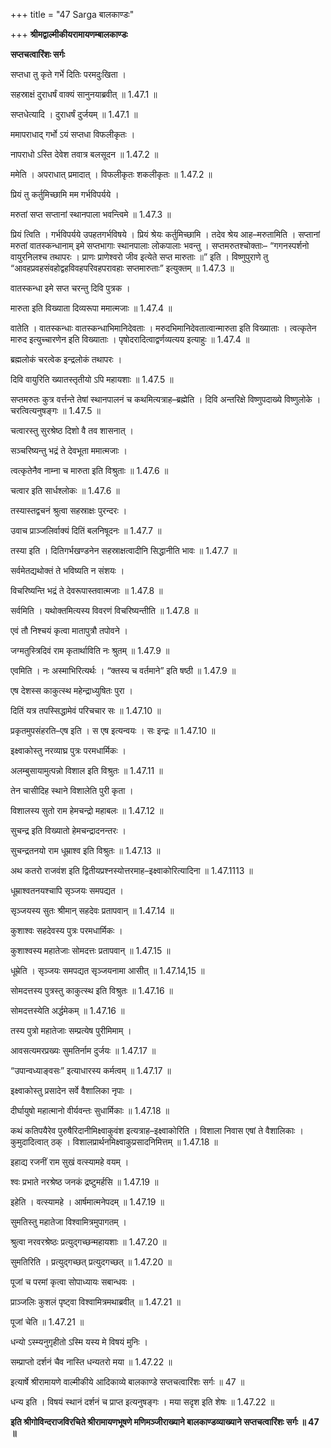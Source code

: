 +++
title = "47 Sarga बालकाण्डः"

+++
**श्रीमद्वाल्मीकीयरामायणम्बालकाण्डः**

**सप्तचत्वारिंशः सर्गः**

सप्तधा तु कृते गर्भे दितिः परमदुःखिता ।

सहस्राक्षं दुराधर्षं वाक्यं सानुनयाब्रवीत् ॥ 1.47.1 ॥

सप्तधेत्यादि । दुराधर्षं दुर्जयम् ॥ 1.47.1 ॥

ममापराधाद् गर्भो ऽयं सप्तधा विफलीकृतः ।

नापराधो ऽस्ति देवेश तवात्र बलसूदन ॥ 1.47.2 ॥

ममेति । अपराधात् प्रमादात् । विफलीकृतः शकलीकृतः ॥ 1.47.2 ॥

प्रियं तु कर्तुमिच्छामि मम गर्भविपर्यये ।

मरुतां सप्त सप्तानां स्थानपाला भवन्त्विमे ॥ 1.47.3 ॥

प्रियं त्विति । गर्भविपर्यये उपहतगर्भविषये । प्रियं श्रेयः कर्तुमिच्छामि । तदेव श्रेय आह–मरुतामिति । सप्तानां मरुतां वातस्कन्धानाम् इमे सप्तभागाः स्थानपालाः लोकपालाः भवन्तु । सप्तमरुतश्चोक्ताः– “गगनस्पर्शनो वायुरनिलश्च तथापरः । प्राणः प्राणेश्वरो जीव इत्येते सप्त मारुताः ॥” इति । विष्णुपुराणे तु “आवहप्रवहसंवहोद्वहविवहपरिवहपरावहाः सप्तमारुताः” इत्युक्तम् ॥ 1.47.3 ॥

वातस्कन्धा इमे सप्त चरन्तु दिवि पुत्रक ।

मारुता इति विख्याता दिव्यरूपा ममात्मजाः ॥ 1.47.4 ॥

वातेति । वातस्कन्धाः वातस्कन्धाभिमानिदेवताः । मरुदभिमानिदेवतात्वान्मारुता इति विख्याताः । त्वत्कृतेन मारुद इत्युच्चारणेन इति विख्याताः । पृषोदरादित्वाद्वर्णव्यत्यय इत्याहुः ॥ 1.47.4 ॥

ब्रह्मलोकं चरत्वेक इन्द्रलोकं तथापरः ।

दिवि वायुरिति ख्यातस्तृतीयो ऽपि महायशाः ॥ 1.47.5 ॥

सप्तमरुतः कुत्र वर्त्तन्ते तेषां स्थानपालनं च कथमित्यत्राह–ब्रह्मेति । दिवि अन्तरिक्षे विष्णुपदाख्ये विष्णुलोके । चरत्वित्यनुषङ्गः ॥ 1.47.5 ॥

चत्वारस्तु सुरश्रेष्ठ दिशो वै तव शासनात् ।

सञ्चरिष्यन्तु भद्रं ते देवभूता ममात्मजाः ।

त्वत्कृतेनैव नाम्ना च मारुता इति विश्रुताः ॥ 1.47.6 ॥

चत्वार इति सार्धश्लोकः ॥ 1.47.6 ॥

तस्यास्तद्वचनं श्रुत्वा सहस्राक्षः पुरन्दरः ।

उवाच प्राञ्जलिर्वाक्यं दितिं बलनिषूदनः ॥ 1.47.7 ॥

तस्या इति । दितिगर्भखण्डनेन सहस्राक्षत्वादीनि सिद्धानीति भावः ॥ 1.47.7 ॥

सर्वमेतद्यथोक्तं ते भविष्यति न संशयः ।

विचरिष्यन्ति भद्रं ते देवरूपास्तवात्मजाः ॥ 1.47.8 ॥

सर्वमिति । यथोक्तमित्यस्य विवरणं विचरिष्यन्तीति ॥ 1.47.8 ॥

एवं तौ निश्चयं कृत्वा मातापुत्रौ तपोवने ।

जग्मतुस्त्रिदिवं राम कृतार्थाविति नः श्रुतम् ॥ 1.47.9 ॥

एवमिति । नः अस्माभिरित्यर्थः । “क्तस्य च वर्तमाने” इति षष्ठी ॥ 1.47.9 ॥

एष देशस्स काकुत्स्थ महेन्द्राध्युषितः पुरा ।

दितिं यत्र तपस्सिद्धामेवं परिचचार सः ॥ 1.47.10 ॥

प्रकृतमुपसंहरति–एष इति । स एष इत्यन्वयः । सः इन्द्रः ॥ 1.47.10 ॥

इक्ष्वाकोस्तु नरव्याघ्र पुत्रः परमधार्मिकः ।

अलम्बुसायामुत्पन्नो विशाल इति विश्रुतः ॥ 1.47.11 ॥

तेन चासीदिह स्थाने विशालेति पुरी कृता ।

विशालस्य सुतो राम हेमचन्द्रो महाबलः ॥ 1.47.12 ॥

सुचन्द्र इति विख्यातो हेमचन्द्रादनन्तरः ।

सुचन्द्रतनयो राम धूम्राश्व इति विश्रुतः ॥ 1.47.13 ॥

अथ कतरो राजवंश इति द्वितीयप्रश्नस्योत्तरमाह–इक्ष्वाकोरित्यादिना ॥ 1.47.1113 ॥

धूम्राश्वतनयश्चापि सृञ्जयः समपद्यत ।

सृञ्जयस्य सुतः श्रीमान् सहदेवः प्रतापवान् ॥ 1.47.14 ॥

कुशाश्वः सहदेवस्य पुत्रः परमधार्मिकः ।

कुशाश्वस्य महातेजाः सोमदत्तः प्रतापवान् ॥ 1.47.15 ॥

धूम्रेति । सृञ्जयः समपद्यत सृञ्जयनामा आसीत् ॥ 1.47.14,15 ॥

सोमदत्तस्य पुत्रस्तु काकुत्स्थ इति विश्रुतः ॥ 1.47.16 ॥

सोमदत्तस्येति अर्द्धमेकम् ॥ 1.47.16 ॥

तस्य पुत्रो महातेजाः सम्प्रत्येष पुरीमिमाम् ।

आवसत्यमरप्रख्यः सुमतिर्नाम दुर्जयः ॥ 1.47.17 ॥

“उपान्वध्याङ्वसः” इत्याधारस्य कर्मत्वम् ॥ 1.47.17 ॥

इक्ष्वाकोस्तु प्रसादेन सर्वे वैशालिका नृपाः ।

दीर्घायुषो महात्मानो वीर्यवन्तः सुधार्मिकाः ॥ 1.47.18 ॥

कथं कतिपयैरेव पुरुषैरिदानीमिक्ष्वाकुवंश इत्यत्राह–इक्ष्वाकोरिति । विशाला निवास एषां ते वैशालिकाः । कुमुदादित्वात् ठक् । विशालप्रार्थनमिक्ष्वाकुप्रसादनिमित्तम् ॥ 1.47.18 ॥

इहाद्य रजनीं राम सुखं वत्स्यामहे वयम् ।

श्वः प्रभाते नरश्रेष्ठ जनकं द्रष्टुमर्हसि ॥ 1.47.19 ॥

इहेति । वत्स्यामहे । आर्षमात्मनेपदम् ॥ 1.47.19 ॥

सुमतिस्तु महातेजा विश्वामित्रमुपागतम् ।

श्रुत्वा नरवरश्रेष्ठः प्रत्युद्गच्छन्महायशाः ॥ 1.47.20 ॥

सुमतिरिति । प्रत्युद्गच्छत् प्रत्युदगच्छत् ॥ 1.47.20 ॥

पूजां च परमां कृत्वा सोपाध्यायः सबान्धवः ।

प्राञ्जलिः कुशलं पृष्ट्वा विश्वामित्रमथाब्रवीत् ॥ 1.47.21 ॥

पूजां चेति ॥ 1.47.21 ॥

धन्यो ऽस्म्यनुगृहीतो ऽस्मि यस्य मे विषयं मुनिः ।

सम्प्राप्तो दर्शनं चैव नास्ति धन्यतरो मया ॥ 1.47.22 ॥

इत्यार्षे श्रीरामायणे वाल्मीकीये आदिकाव्ये बालकाण्डे सप्तचत्वारिंशः सर्गः ॥ 47 ॥

धन्य इति । विषयं स्थानं दर्शनं च प्राप्त इत्यनुषङ्गः । मया सदृश इति शेषः ॥ 1.47.22 ॥

**इति श्रीगोविन्दराजविरचिते श्रीरामायणभूषणे मणिमञ्जीराख्याने बालकाण्डव्याख्याने सप्तचत्वारिंशः सर्गः ॥ 47 ॥**
